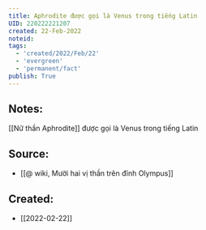 ```yaml
---
title: Aphrodite được gọi là Venus trong tiếng Latin
UID: 220222221207
created: 22-Feb-2022
noteid:
tags:
  - 'created/2022/Feb/22'
  - 'evergreen'
  - 'permanent/fact'
publish: True
---
```

## Notes:
[[Nữ thần Aphrodite]] được gọi là Venus trong tiếng Latin

## Source:
- [[@ wiki, Mười hai vị thần trên đỉnh Olympus]]


## Created:
- [[2022-02-22]]
